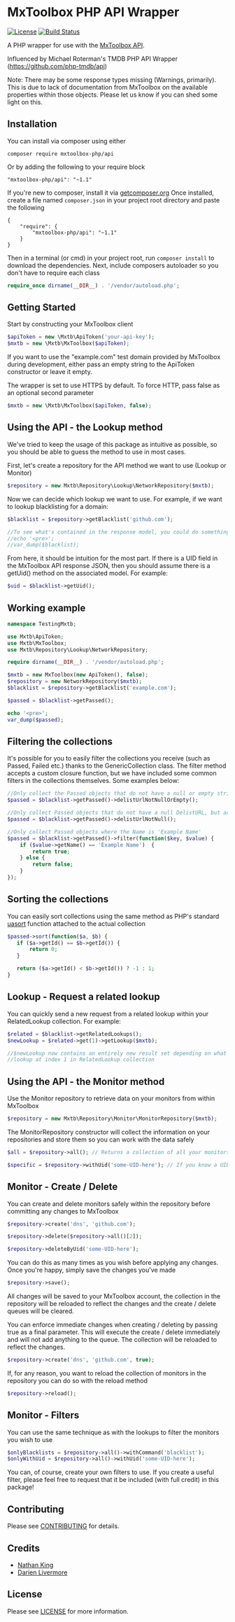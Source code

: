 # MxToolbox PHP API Wrapper

[![License](https://poser.pugx.org/php-tmdb/api/license.png)](LICENSE.txt)
[![Build Status](https://travis-ci.org/Vherus/mxtoolbox-php-api.svg?branch=master)](https://travis-ci.org/Vherus/mxtoolbox-php-api)

A PHP wrapper for use with the [MxToolbox API](http://mxtoolbox.com/productinfo/mxtoolboxapi).

Influenced by Michael Roterman's TMDB PHP API Wrapper (https://github.com/php-tmdb/api)

Note: There may be some response types missing (Warnings, primarily). This is due to lack of documentation from MxToolbox on the available
properties within those objects. Please let us know if you can shed some light on this.

## Installation

You can install via composer using either

```
composer require mxtoolbox-php/api
```

Or by adding the following to your require block

```
"mxtoolbox-php/api": "~1.1"
```

If you're new to composer, install it via [getcomposer.org](http://getcomposer.org)
Once installed, create a file named `composer.json` in your project root directory and paste the following

```
{
    "require": {
        "mxtoolbox-php/api": "~1.1"
    }
}
```

Then in a terminal (or cmd) in your project root, run `composer install` to download the dependencies.
Next, include composers autoloader so you don't have to require each class

```php
require_once dirname(__DIR__) . '/vendor/autoload.php';
```

## Getting Started

Start by constructing your MxToolbox client

```php
$apiToken = new \Mxtb\ApiToken('your-api-key');
$mxtb = new \Mxtb\MxToolbox($apiToken);
```
If you want to use the "example.com" test domain provided by MxToolbox during development, either pass an empty string to the ApiToken constructor or leave it empty.

The wrapper is set to use HTTPS by default. To force HTTP, pass false as an optional second parameter

```php
$mxtb = new \Mxtb\MxToolbox($apiToken, false);
```

## Using the API - the Lookup method

We've tried to keep the usage of this package as intuitive as possible, so you should be able to guess the method to use in most cases.

First, let's create a repository for the API method we want to use (Lookup or Monitor)

```php
$repository = new Mxtb\Repository\Lookup\NetworkRepository($mxtb);
```

Now we can decide which lookup we want to use. For example, if we want to lookup blacklisting for a domain:

```php
$blacklist = $repository->getBlacklist('github.com');

//To see what's contained in the response model, you could do something like below
//echo '<pre>';
//var_dump($blacklist);
```

From here, it should be intuition for the most part. If there is a UID field in the MxToolbox API response JSON, then
you should assume there is a getUid() method on the associated model. For example:

```php
$uid = $blacklist->getUid();
```

## Working example

```php
namespace TestingMxtb;

use Mxtb\ApiToken;
use Mxtb\MxToolbox;
use Mxtb\Repository\Lookup\NetworkRepository;

require dirname(__DIR__) . '/vendor/autoload.php';

$mxtb = new MxToolbox(new ApiToken(), false);
$repository = new NetworkRepository($mxtb);
$blacklist = $repository->getBlacklist('example.com');

$passed = $blacklist->getPassed();

echo '<pre>';
var_dump($passed);
```

## Filtering the collections

It's possible for you to easily filter the collections you receive (such as Passed, Failed etc.) thanks to the GenericCollection class. The filter method accepts
a custom closure function, but we have included some common filters in the collections themselves. Some examples below:

```php
//Only collect the Passed objects that do not have a null or empty string DelistURL
$passed = $blacklist->getPassed()->delistUrlNotNullOrEmpty();

//Only collect Passed objects that do not have a null DelistURL, but accept empty strings
$passed = $blacklist->getPassed()->delistUrlNotNull();

//Only collect Passed objects where the Name is 'Example Name'
$passed = $blacklist->getPassed()->filter(function($key, $value) {
    if ($value->getName() == 'Example Name')  {
        return true;
    } else {
        return false;
    }
});
```

## Sorting the collections

You can easily sort collections using the same method as PHP's standard [uasort](http://php.net/uasort) function attached to the actual collection

```php
$passed->sort(function($a, $b) {
   if ($a->getId() == $b->getId()) {
       return 0;
   }

   return ($a->getId() < $b->getId()) ? -1 : 1;
}
```

## Lookup - Request a related lookup

You can quickly send a new request from a related lookup within your RelatedLookup collection. For example:

```php
$related = $blacklist->getRelatedLookups();
$newLookup = $related->get(1)->getLookup($mxtb);

//$newLookup now contains an entirely new result set depending on what the command was in the related
//lookup at index 1 in RelatedLookup collection
```

## Using the API - the Monitor method

Use the Monitor repository to retrieve data on your monitors from within MxToolbox

```php
$repository = new Mxtb\Repository\Monitor\MonitorRepository($mxtb);
```

The MonitorRepository constructor will collect the information on your repositories and store them so you can work with the data safely

```php
$all = $repository->all(); // Returns a collection of all your monitors

$specific = $repository->withUid('some-UID-here'); // If you know a UID
```

## Monitor - Create / Delete

You can create and delete monitors safely within the repository before committing any changes to MxToolbox

```php
$repository->create('dns', 'github.com');

$repository->delete($repository->all()[2]);

$repository->deleteByUid('some-UID-here');
```

You can do this as many times as you wish before applying any changes. Once you're happy, simply save the changes you've made

```php
$repository->save();
```

All changes will be saved to your MxToolbox account, the collection in the repository will be reloaded to reflect the changes
and the create / delete queues will be cleared.

You can enforce immediate changes when creating / deleting by passing true as a final parameter. This will execute the
create / delete immediately and will not add anything to the queue. The collection will be reloaded to reflect the changes.

```php
$repository->create('dns', 'github.com', true);
```

If, for any reason, you want to reload the collection of monitors in the repository you can do so with the reload method

```php
$repository->reload();
```

## Monitor - Filters

You can use the same technique as with the lookups to filter the monitors you wish to use

```php
$onlyBlacklists = $repository->all()->withCommand('blacklist');
$onlyWithUid = $repository->all()->withUid('some-UID-here');
```

You can, of course, create your own filters to use. If you create a useful filter, please feel free to request that it be included (with full credit) in this package!

## Contributing

Please see [CONTRIBUTING](CONTRIBUTING.md) for details.


## Credits

- [Nathan King](mailto:nkvherus@gmail.com)
- [Darien Livermore](mailto:daz.livermore@hotmail.com)


## License

Please see [LICENSE](LICENSE.txt) for more information.
